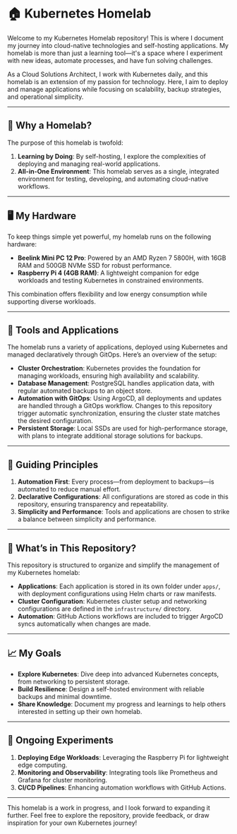# 🏠 Kubernetes Homelab

Welcome to my Kubernetes Homelab repository! This is where I document my journey into cloud-native technologies and self-hosting applications. My homelab is more than just a learning tool—it's a space where I experiment with new ideas, automate processes, and have fun solving challenges.

As a Cloud Solutions Architect, I work with Kubernetes daily, and this homelab is an extension of my passion for technology. Here, I aim to deploy and manage applications while focusing on scalability, backup strategies, and operational simplicity.

---

## 🚀 Why a Homelab?

The purpose of this homelab is twofold:
1. **Learning by Doing**: By self-hosting, I explore the complexities of deploying and managing real-world applications.
2. **All-in-One Environment**: This homelab serves as a single, integrated environment for testing, developing, and automating cloud-native workflows.

---

## 🖥️ My Hardware

To keep things simple yet powerful, my homelab runs on the following hardware:
- **Beelink Mini PC 12 Pro**: Powered by an AMD Ryzen 7 5800H, with 16GB RAM and 500GB NVMe SSD for robust performance.
- **Raspberry Pi 4 (4GB RAM)**: A lightweight companion for edge workloads and testing Kubernetes in constrained environments.

This combination offers flexibility and low energy consumption while supporting diverse workloads.

---

## 🔧 Tools and Applications

The homelab runs a variety of applications, deployed using Kubernetes and managed declaratively through GitOps. Here’s an overview of the setup:

- **Cluster Orchestration**: Kubernetes provides the foundation for managing workloads, ensuring high availability and scalability.
- **Database Management**: PostgreSQL handles application data, with regular automated backups to an object store.
- **Automation with GitOps**: Using ArgoCD, all deployments and updates are handled through a GitOps workflow. Changes to this repository trigger automatic synchronization, ensuring the cluster state matches the desired configuration.
- **Persistent Storage**: Local SSDs are used for high-performance storage, with plans to integrate additional storage solutions for backups.

---

## 🌟 Guiding Principles

1. **Automation First**: Every process—from deployment to backups—is automated to reduce manual effort.
2. **Declarative Configurations**: All configurations are stored as code in this repository, ensuring transparency and repeatability.
3. **Simplicity and Performance**: Tools and applications are chosen to strike a balance between simplicity and performance.

---

## 📂 What’s in This Repository?

This repository is structured to organize and simplify the management of my Kubernetes homelab:

- **Applications**: Each application is stored in its own folder under `apps/`, with deployment configurations using Helm charts or raw manifests.
- **Cluster Configuration**: Kubernetes cluster setup and networking configurations are defined in the `infrastructure/` directory.
- **Automation**: GitHub Actions workflows are included to trigger ArgoCD syncs automatically when changes are made.

---

## 📈 My Goals

- **Explore Kubernetes**: Dive deep into advanced Kubernetes concepts, from networking to persistent storage.
- **Build Resilience**: Design a self-hosted environment with reliable backups and minimal downtime.
- **Share Knowledge**: Document my progress and learnings to help others interested in setting up their own homelab.

---

## 🚧 Ongoing Experiments

1. **Deploying Edge Workloads**: Leveraging the Raspberry Pi for lightweight edge computing.
2. **Monitoring and Observability**: Integrating tools like Prometheus and Grafana for cluster monitoring.
3. **CI/CD Pipelines**: Enhancing automation workflows with GitHub Actions.

---

This homelab is a work in progress, and I look forward to expanding it further. Feel free to explore the repository, provide feedback, or draw inspiration for your own Kubernetes journey!
